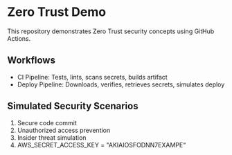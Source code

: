 # Zero Trust Demo

This repository demonstrates Zero Trust security concepts using GitHub Actions.

## Workflows
- CI Pipeline: Tests, lints, scans secrets, builds artifact
- Deploy Pipeline: Downloads, verifies, retrieves secrets, simulates deploy

## Simulated Security Scenarios
1. Secure code commit
2. Unauthorized access prevention
3. Insider threat simulation
4. AWS_SECRET_ACCESS_KEY = "AKIAIOSFODNN7EXAMPE“
